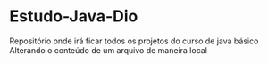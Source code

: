 # Estudo-Java-Dio
Repositório onde irá ficar todos os projetos do curso de java básico
Alterando o conteúdo de um arquivo de maneira local